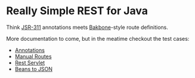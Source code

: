 Really Simple REST for Java
===========================

Think [JSR-311](http://jcp.org/en/jsr/detail?id=311) annotations meets [Bakbone](http://backbonejs.org)-style route definitions.

More documentation to come, but in the meatime checkout the test cases:

* [Annotations](https://github.com/jhudson8/rsr/blob/master/rsr-core/src/test/java/test/org/rsr/AnnotationTest.java#L26)
* [Manual Routes](https://github.com/jhudson8/rsr/blob/master/rsr-core/src/test/java/test/org/rsr/VariableRouteTest.java#L20)
* [Rest Servlet](https://github.com/jhudson8/rsr/blob/master/rsr-core/src/test/java/test/org/rsr/http/TestServlet.java#L14)
* [Beans to JSON](https://github.com/jhudson8/rsr/blob/master/rsr-json/src/test/java/test/org/rsr/JsonBeanTest.java#L27)
